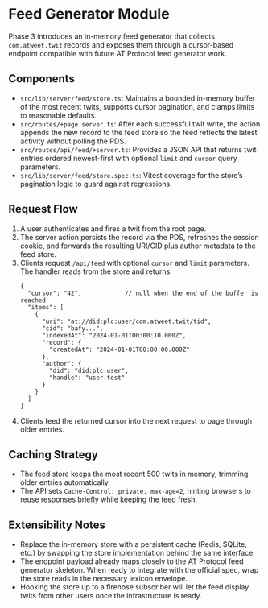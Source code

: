 # Feed Generator Module

Phase 3 introduces an in-memory feed generator that collects `com.atweet.twit` records and exposes them through a cursor-based endpoint compatible with future AT Protocol feed generator work.

## Components
- `src/lib/server/feed/store.ts`: Maintains a bounded in-memory buffer of the most recent twits, supports cursor pagination, and clamps limits to reasonable defaults.
- `src/routes/+page.server.ts`: After each successful twit write, the action appends the new record to the feed store so the feed reflects the latest activity without polling the PDS.
- `src/routes/api/feed/+server.ts`: Provides a JSON API that returns twit entries ordered newest-first with optional `limit` and `cursor` query parameters.
- `src/lib/server/feed/store.spec.ts`: Vitest coverage for the store’s pagination logic to guard against regressions.

## Request Flow
1. A user authenticates and fires a twit from the root page.
2. The server action persists the record via the PDS, refreshes the session cookie, and forwards the resulting URI/CID plus author metadata to the feed store.
3. Clients request `/api/feed` with optional `cursor` and `limit` parameters. The handler reads from the store and returns:
   ```jsonc
   {
     "cursor": "42",            // null when the end of the buffer is reached
     "items": [
       {
         "uri": "at://did:plc:user/com.atweet.twit/tid",
         "cid": "bafy...",
         "indexedAt": "2024-01-01T00:00:10.000Z",
         "record": {
           "createdAt": "2024-01-01T00:00:00.000Z"
         },
         "author": {
           "did": "did:plc:user",
           "handle": "user.test"
         }
       }
     ]
   }
   ```
4. Clients feed the returned cursor into the next request to page through older entries.

## Caching Strategy
- The feed store keeps the most recent 500 twits in memory, trimming older entries automatically.
- The API sets `Cache-Control: private, max-age=2`, hinting browsers to reuse responses briefly while keeping the feed fresh.

## Extensibility Notes
- Replace the in-memory store with a persistent cache (Redis, SQLite, etc.) by swapping the store implementation behind the same interface.
- The endpoint payload already maps closely to the AT Protocol feed generator skeleton. When ready to integrate with the official spec, wrap the store reads in the necessary lexicon envelope.
- Hooking the store up to a firehose subscriber will let the feed display twits from other users once the infrastructure is ready.
